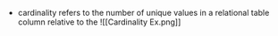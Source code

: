 - cardinality refers to the number of unique values in a relational table column relative to the
![[Cardinality Ex.png]]